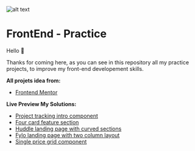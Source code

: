 ![alt text](https://www.tild.fr/wp-content/uploads/2019/06/developpement-front-end.png)


FrontEnd - Practice
====================================

Hello 👋

Thanks for coming here, as you can see in this repository all my practice projects, to improve my front-end developement skills.

**All projets idea from:**
* [Frontend Mentor](https://www.frontendmentor.io/challenges)


**Live Preview My Solutions:**
* [Project tracking intro component](https://abidou08.github.io/challenges/Project%20tracking%20intro%20component/index.html)
* [Four card feature section](https://abidou08.github.io/challenges/Four%20card%20feature%20section/index.html)
* [Huddle landing page with curved sections](https://abidou08.github.io/challenges/Huddle%20landing%20page%20with%20curved%20sections/index.html)
* [Fylo landing page with two column layout](https://abidou08.github.io/challenges/Fylo%20landing%20page%20with%20two%20column%20layout/index.html)
* [Single price grid component](https://abidou08.github.io/challenges/Single%20price%20grid%20component/index.html)

